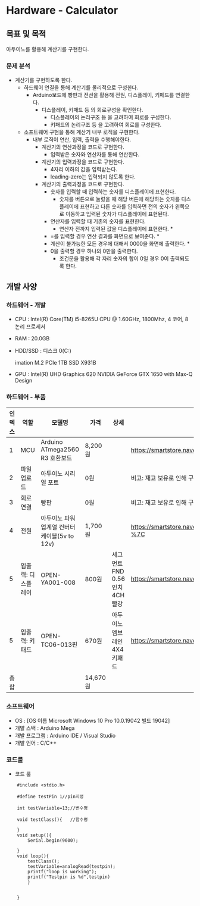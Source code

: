 # Hardware - Calculator
## 목표 및 목적
아두이노를 활용해 계산기를 구현한다.
### 문제 분석
* 계산기를 구현하도록 한다.
    * 하드웨어 연결을 통해 계산기를 물리적으로 구성한다.
        * Arduino보드에 빵판과 전선을 활용해 전원, 디스플레이, 키페드를 연결한다.
            * 디스플레이, 키패드 등 의 회로구성을 확인한다.
                * 디스플레이의 논리구조 등 을 고려하여 회로를 구성한다.
                * 키패드의 논리구조 등 을 고려하여 회로를 구성한다. 
    * 소프트웨어 구현을 통해 계산기 내부 로직을 구현한다.
        * 내부 로직이 연산, 입력, 출력을 수행해야한다.
            * 계산기의 연산과정을 코드로 구현한다.
                * 입력받은 숫자와 연산자를 통해 연산한다. 
            * 계산기의 입력과정을 코드로 구현한다.
                * 4자리 이하의 값을 입력받는다.
                * leading-zero는 입력되지 않도록 한다.
            * 계산기의 출력과정을 코드로 구현한다. 
                * 숫자를 입력할 때 입력하는 숫자를 디스플레이에 표현한다.
                    * 숫자를 버튼으로 눌렀을 때 해당 버튼에 해당하는 숫자를 디스플레이에 표현하고 다른 숫자를 입력하면 전의 숫자가 왼쪽으로 이동하고 입력된 숫자가 디스플레이에 표현된다. 
                * 연산자를 입력할 때 기존의 숫자를 표현한다.
                    * 연산자 전까지 입력된 값을 디스플레이에 표현한다.
                        *  
                * =를 입력할 경우 연산 결과를 화면으로 보여준다.
                    *  
                * 계산이 불가능한 모든 경우에 대해서 0000을 화면에 출력한다.
                    *  
                * 0을 출력할 경우 하나의 0만을 출력한다.
                    * 조건문을 활용해 각 자리 숫자의 합이 0일 경우 0이 출력되도록 한다. 
## 개발 사양
### 하드웨어 - 개발
* CPU :	Intel(R) Core(TM) i5-8265U CPU @ 1.60GHz, 1800Mhz, 4 코어, 8 논리 프로세서
* RAM : 20.0GB
* HDD/SSD : 
  디스크 0(C:)

	imation M.2 PCIe 1TB SSD X931B

* GPU : 
	Intel(R) UHD Graphics 620
	NVIDIA GeForce GTX 1650 with Max-Q Design






### 하드웨어 - 부품
|인덱스|역할|모델명|가격|상세|링크|
|---|---|---|---|---|---|
|1|MCU|Arduino ATmega2560 R3 호환보드|8,200원|   |https://smartstore.naver.com/openidea/products/4829015097%7C
|2|파일 업로드|아두이노 시리얼 포트|0원|   |비고: 재고 보유로 인해 구매하지 않음|
|3|회로 연결|빵판|0원|   |비고: 재고 보유로 인해 구매하지 않음|
|4|전원|아두이노 파워 업계열 컨버터 케이블(5v to 12v)|1,700원|   |https://smartstore.naver.com/openidea/products/4846497720?%7C
|5|입출력: 디스플레이|OPEN-YA001-008|800원|세그먼트 FND 0.56인치 4CH 빨강|https://smartstore.naver.com/openidea/products/4983434849%7C
|5|입출력: 키패드|OPEN-TC06-013핀|670원|아두이노 멤브레인 4X4 키패드|https://smartstore.naver.com/openidea/products/4833221581%7C
|총합|   |   |14,670원|   |   |
### 소프트웨어
* OS : [OS 이름	Microsoft Windows 10 Pro 10.0.19042 빌드 19042]
* 개발 스택 : Arduino Mega
* 개발 프로그램 : Arduino IDE / Visual Studio
* 개발 언어 : C/C++
### 코드룰

* 코드 룰
```
    #include <stdio.h>

    #define testPin 1//pin지정
    
    int testVariable=13;//변수명
    
    void testClass(){   //함수명

    }
    void setup(){
        Serial.begin(9600);

    }
    void loop(){
        testClass();
        testVariable=analogRead(testpin);
        printf("loop is working");
        printf("Testpin is %d",testpin)
        }


    }
```


